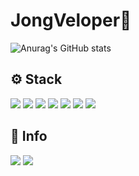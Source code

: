 # JongVeloper👋

![Anurag's GitHub stats](https://github-readme-stats.vercel.app/api?username=Jongveloper&show_icons=true&theme=radical)

<h2 align="flex-start">⚙️ Stack</h2>
<div align="flex-start">
<img src="https://img.shields.io/badge/JavaScript-FFCD11?style=flat-square&logo=JavaScript&logoColor=white"></img> 
<img src="https://shields.io/badge/TypeScript-3178C6?logo=TypeScript&logoColor=FFF&style=flat-square" />
<img src="https://img.shields.io/badge/React-00BCF6?style=flat-square&logo=React&logoColor=white"></img>
<img src="https://img.shields.io/badge/-Redux-%23764ABC.svg?&logo=Redux&logoColor=white" />
<img src="https://img.shields.io/badge/CSS3-0A84FF?style=flat-square&logo=CSS3&logoColor=white"></img>
<img src="https://img.shields.io/badge/StyledComponents-DB7093?style=flat-square&logo=StyledComponents&logoColor=white"></img>
<img src="https://img.shields.io/badge/HTML5-E34F26?style=flat-square&logo=HTML5&logoColor=white"></img>

</br> 
<h2 align="flex-start">🙈 Info</h2>
<p align="flex-start">
<div align="flex-start">
  <a href="https://destory.tistory.com/" target="_blank"><img src="https://img.shields.io/badge/Blog-DD0B2?style=flat-square&logo=GitHub%20Sponsors&logoColor=white"/></a>
  <a href="mailto:woochop123@gmail.com" target="_blank"><img src="https://img.shields.io/badge/woochop123@gmail.com-EA4335?style=flat-square&logo=Gmail&logoColor=white"/></a>
  </div>
</p>
<!--
**Jongveloper/Jongveloper** is a ✨ _special_ ✨ repository because its `README.md` (this file) appears on your GitHub profile.

Here are some ideas to get you started:

- 🔭 I’m currently working on ...
- 🌱 I’m currently learning ...
- 👯 I’m looking to collaborate on ...
- 🤔 I’m looking for help with ...
- 💬 Ask me about ...
- 📫 How to reach me: ...
- 😄 Pronouns: ...
- ⚡ Fun fact: ...
  -->
